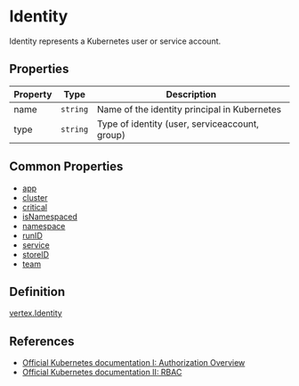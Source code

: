 # Identity

Identity represents a Kubernetes user or service account.

## Properties

| Property | Type     | Description                                    |
| -------- | -------- | ---------------------------------------------- |
| name     | `string` | Name of the identity principal in Kubernetes   |
| type     | `string` | Type of identity (user, serviceaccount, group) |

## Common Properties

+ [app](./common.md#ownership-information)
+ [cluster](./common.md#run-information)
+ [critical](./common.md#risk-information)
+ [isNamespaced](./common.md#namespace-information)
+ [namespace](./common.md#namespace-information)
+ [runID](./common.md#run-information)
+ [service](./common.md#ownership-information)
+ [storeID](./common.md#store-information)
+ [team](./common.md#ownership-information)

## Definition

[vertex.Identity](https://github.com/DataDog/KubeHound/tree/main/pkg/kubehound/models/graph/identity.go)

## References

+ [Official Kubernetes documentation I: Authorization Overview](https://kubernetes.io/docs/reference/access-authn-authz/authorization/) 
+ [Official Kubernetes documentation II: RBAC](https://kubernetes.io/docs/reference/generated/kubernetes-api/v1.26/#subject-v1-rbac-authorization-k8s-io)
